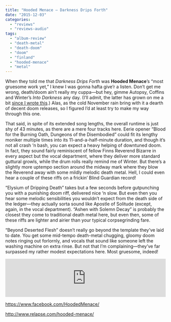 ```yaml
---
title: "Hooded Menace – Darkness Drips Forth"
date: "2015-12-03"
categories: 
  - "reviews"
  - "reviews-audio"
tags: 
  - "album-review"
  - "death-metal"
  - "death-doom"
  - "doom"
  - "finland"
  - "hooded-menace"
  - "metal"
---
```


When they told me that _Darkness Drips Forth_ was **Hooded Menace**’s “most gruesome work yet,” I knew I was gonna hafta give’r a listen. Don’t get me wrong, death/doom ain’t really my cuppa—but hey, gimme Autopsy, Coffins and Winter’s _Into Darkness_ any day. (I’ll admit, the latter has grown on me a bit [since I wrote this](https://hellbound.ca/2011/04/winter-into-darkness/).) Alas, as the cold November rain bring with it a dearth of decent doom releases, so I figured I’d at least try to make my way through this one.

That said, in spite of its extended song lengths, the overall runtime is just shy of 43 minutes, as there are a mere four tracks here. Eerie opener “Blood for the Burning Oath, Dungeons of the Disembodied” could fit its lengthy moniker multiple times into its 11-and-a-half-minute duration, and though it’s not all crash ‘n bash, you can expect a heavy helping of downtuned doom. In fact, they sound fairly reminiscent of fellow Finns Reverend Bizarre in every aspect but the vocal department, where they deliver more standard guttural growls, while the drum rolls really remind me of Winter. But there’s a slightly more uptempo section around the midway mark where they blow the Reverend away with some mildly melodic death metal. Hell, I could even hear a couple of these riffs on a frickin’ Blind Guardian record!

“Elysium of Dripping Death” takes but a few seconds before gutpunching you with a punishing doom riff, delivered nice ‘n slow. But even then you hear some melodic sensibilities you wouldn’t expect from the death side of the ledger—they actually sorta sound like Apostle of Solitude (except, again, in the vocal department). “Ashen with Solemn Decay” is probably the closest they come to traditional death metal here, but even then, some of these riffs are lighter and airier than your typical corpsegrinding fare.

“Beyond Deserted Flesh” doesn’t really go beyond the template they’ve laid to date. You get some mid-tempo death-metal chugging, gloomy doom notes ringing out forlornly, and vocals that sound like someone left the washing machine on extra rinse. But not that I’m complaining—they’ve far surpassed my rather modest expectations here. Most gruesome, indeed!

<iframe style="border: 0; width: 100%; height: 120px;" src="https://bandcamp.com/EmbeddedPlayer/album=2246908970/size=large/bgcol=ffffff/linkcol=0687f5/tracklist=false/artwork=small/transparent=true/" width="300" height="150" seamless=""><a href="http://hoodedmenace.bandcamp.com/album/darkness-drips-forth">Darkness Drips Forth by HOODED MENACE</a></iframe>

https://www.facebook.com/HoodedMenace/

http://www.relapse.com/hooded-menace/
